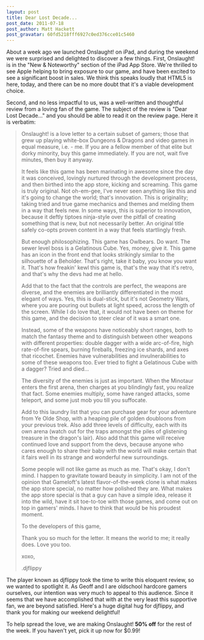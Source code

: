 ```yaml
---
layout: post
title: Dear Lost Decade...
post_date: 2011-07-18
post_author: Matt Hackett
post_gravatar: 60fd5218fff6927c0ed376cce01c5460
---
```

About a week ago we launched Onslaught! on iPad, and during the weekend we were surprised and delighted to discover a few things. First, Onslaught! is in the "New & Noteworthy" section of the iPad App Store. We're thrilled to see Apple helping to bring exposure to our game, and have been excited to see a significant boost in sales. We think this speaks loudly that HTML5 is here, today, and there can be no more doubt that it's a viable development choice.

Second, and no less impactful to us, was a well-written and thoughtful review from a loving fan of the game. The subject of the review is "Dear Lost Decade..." and you should be able to read it on the review page. Here it is verbatim:

>Onslaught! is a love letter to a certain subset of gamers; those that grew up playing white-box Dungeons & Dragons and video games in equal measure, i.e. - me. If you are a fellow member of that elite but dorky minority, buy this game immediately. If you are not, wait five minutes, then buy it anyway.
>
>It feels like this game has been marinating in awesome since the day it was conceived, lovingly nurtured through the development process, and then birthed into the app store, kicking and screaming. This game is truly original. Not oh-em-gee, I've never seen anything like this and it's going to change the world; that's innovation. This is originality; taking tried and true game mechanics and themes and melding them in a way that feels new. In some ways, this is superior to innovation, because it deftly tiptoes ninja-style over the pitfall of creating something that is new, but not necessarily better. An original title safely co-opts proven content in a way that feels startlingly fresh.
>
>But enough philosophizing. This game has Owlbears. Do want. The sewer level boss is a Gelatinous Cube. Yes, money, give it. This game has an icon in the front end that looks strikingly similar to the silhouette of a Beholder. That's right, take it baby, you know you want it. That's how freakin' kewl this game is, that's the way that it's retro, and that's why the devs had me at hello.
>
>Add that to the fact that the controls are perfect, the weapons are diverse, and the enemies are brilliantly differentiated in the most elegant of ways. Yes, this is dual-stick, but it's not Geometry Wars, where you are pouring out bullets at light speed, across the length of the screen. While I do love that, it would not have been on theme for this game, and the decision to steer clear of it was a smart one.
>
>Instead, some of the weapons have noticeably short ranges, both to match the fantasy theme and to distinguish between other weapons with different properties: double dagger with a wide arc-of-fire, high rate-of-fire spears, burning fireballs, freezing ice shards, and axes that ricochet. Enemies have vulnerabilities and invulnerabilities to some of these weapons too. Ever tried to fight a Gelatinous Cube with a dagger? Tried and died...
>
>The diversity of the enemies is just as important. When the Minotaur enters the first arena, then charges at you blindingly fast, you realize that fact. Some enemies multiply, some have ranged attacks, some teleport, and some just mob you till you suffocate.
>
>Add to this laundry list that you can purchase gear for your adventure from Ye Olde Shop, with a heaping pile of golden doubloons from your previous trek. Also add three levels of difficulty, each with its own arena (watch out for the traps amongst the piles of glistening treasure in the dragon's lair). Also add that this game will receive continued love and support from the devs, because anyone who cares enough to share their baby with the world will make certain that it fairs well in its strange and wonderful new surroundings.
>
>Some people will not like game as much as me. That's okay, I don't mind. I happen to gravitate toward beauty in simplicity. I am not of the opinion that Gameloft's latest flavor-of-the-week clone is what makes the app store special, no matter how polished they are. What makes the app store special is that a guy can have a simple idea, release it into the wild, have it sit toe-to-toe with those games, and come out on top in gamers' minds. I have to think that would be his proudest moment.
>
>To the developers of this game,
>
>Thank you so much for the letter. It means the world to me; it really does. Love you too.
>
>xoxo,
>
>.djflippy

The player known as djflippy took the time to write this eloquent review, so we wanted to spotlight it. As Geoff and I are oldschool hardcore gamers ourselves, our intention was very much to appeal to this audience. Since it seems that we have accomplished that with at the very least this supportive fan, we are beyond satisfied. Here's a huge digital hug for djflippy, and thank you for making our weekend delightful!

To help spread the love, we are making Onslaught! **50% off** for the rest of the week. If you haven't yet, pick it up now for $0.99!
